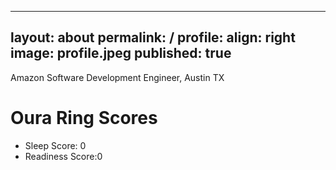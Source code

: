 
---
layout: about
permalink: /
profile:
  align: right
  image: profile.jpeg
published: true
---

Amazon Software Development Engineer, Austin TX

# Oura Ring Scores
- Sleep Score: 0
- Readiness Score:0 
